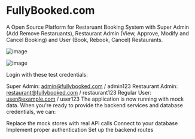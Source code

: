 # FullyBooked.com
A Open Source Platform for Restaruant Booking System with Super Admin (Add Remove Restaruants), Restaurant Admin (View, Approve, Modify and Cancel Booking) and User (Book, Rebook, Cancel) Restaurants.

![image](https://github.com/user-attachments/assets/c5ea6d2c-181b-4b96-a988-423798691f5e)


![image](https://github.com/user-attachments/assets/0142014c-8a9e-4eec-a405-3b6411e6c808)


Login with these test credentials:

Super Admin: admin@fullybooked.com / admin123
Restaurant Admin: restaurant@fullybooked.com / restaurant123
Regular User: user@example.com / user123
The application is now running with mock data. When you're ready to provide the backend services and database credentials, we can:

Replace the mock stores with real API calls
Connect to your database
Implement proper authentication
Set up the backend routes
